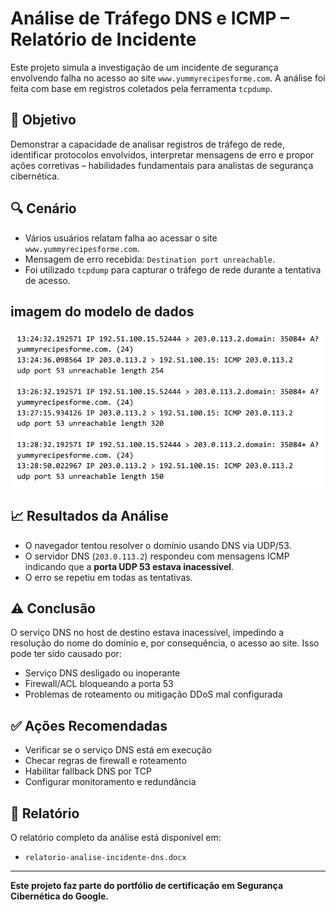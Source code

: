 # Análise de Tráfego DNS e ICMP – Relatório de Incidente

Este projeto simula a investigação de um incidente de segurança envolvendo falha no acesso ao site `www.yummyrecipesforme.com`. A análise foi feita com base em registros coletados pela ferramenta `tcpdump`.

## 🧠 Objetivo
Demonstrar a capacidade de analisar registros de tráfego de rede, identificar protocolos envolvidos, interpretar mensagens de erro e propor ações corretivas – habilidades fundamentais para analistas de segurança cibernética.

## 🔍 Cenário

- Vários usuários relatam falha ao acessar o site `www.yummyrecipesforme.com`.
- Mensagem de erro recebida: `Destination port unreachable`.
- Foi utilizado `tcpdump` para capturar o tráfego de rede durante a tentativa de acesso.

## imagem do modelo de dados
![Modelo de Dados](/projetos/analise-rede/modelo_analise.png)

## 📈 Resultados da Análise

- O navegador tentou resolver o domínio usando DNS via UDP/53.
- O servidor DNS (`203.0.113.2`) respondeu com mensagens ICMP indicando que a **porta UDP 53 estava inacessível**.
- O erro se repetiu em todas as tentativas.

## ⚠️ Conclusão

O serviço DNS no host de destino estava inacessível, impedindo a resolução do nome do domínio e, por consequência, o acesso ao site. Isso pode ter sido causado por:

- Serviço DNS desligado ou inoperante
- Firewall/ACL bloqueando a porta 53
- Problemas de roteamento ou mitigação DDoS mal configurada

## ✅ Ações Recomendadas

- Verificar se o serviço DNS está em execução
- Checar regras de firewall e roteamento
- Habilitar fallback DNS por TCP
- Configurar monitoramento e redundância

## 📄 Relatório

O relatório completo da análise está disponível em:

- `relatorio-analise-incidente-dns.docx`

---

**Este projeto faz parte do portfólio de certificação em Segurança Cibernética do Google.**